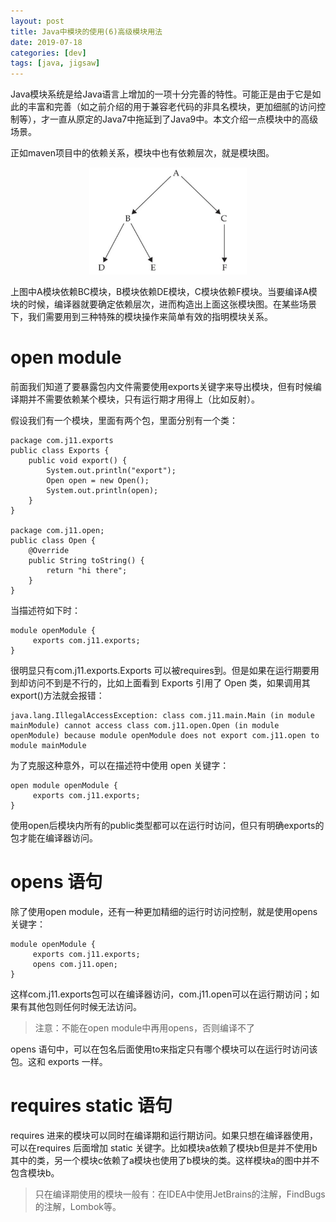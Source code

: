 ```yaml
---
layout: post
title: Java中模块的使用(6)高级模块用法
date: 2019-07-18
categories: [dev]
tags: [java, jigsaw]
---
```

Java模块系统是给Java语言上增加的一项十分完善的特性。可能正是由于它是如此的丰富和完善（如之前介绍的用于兼容老代码的非具名模块，更加细腻的访问控制等），才一直从原定的Java7中拖延到了Java9中。本文介绍一点模块中的高级场景。

正如maven项目中的依赖关系，模块中也有依赖层次，就是模块图。
<div align="center">
<img width="50%" src="/images/post/jmg.png">
</div>

上图中A模块依赖BC模块，B模块依赖DE模块，C模块依赖F模块。当要编译A模块的时候，编译器就要确定依赖层次，进而构造出上面这张模块图。在某些场景下，我们需要用到三种特殊的模块操作来简单有效的指明模块关系。
# open module
前面我们知道了要暴露包内文件需要使用exports关键字来导出模块，但有时候编译期并不需要依赖某个模块，只有运行期才用得上（比如反射）。

假设我们有一个模块，里面有两个包，里面分别有一个类：
```
package com.j11.exports
public class Exports {
    public void export() {
        System.out.println("export");
        Open open = new Open();
        System.out.println(open);
    }
}

package com.j11.open;
public class Open {
    @Override
    public String toString() {
        return "hi there";
    }
}
```
当描述符如下时：
```
module openModule {
     exports com.j11.exports;
}
```
很明显只有com.j11.exports.Exports 可以被requires到。但是如果在运行期要用到却访问不到是不行的，比如上面看到 Exports 引用了 Open 类，如果调用其export()方法就会报错：
```
java.lang.IllegalAccessException: class com.j11.main.Main (in module mainModule) cannot access class com.j11.open.Open (in module openModule) because module openModule does not export com.j11.open to module mainModule
```
为了克服这种意外，可以在描述符中使用 open 关键字：
```
open module openModule {
     exports com.j11.exports;
}
```
使用open后模块内所有的public类型都可以在运行时访问，但只有明确exports的包才能在编译器访问。

# opens 语句
除了使用open module，还有一种更加精细的运行时访问控制，就是使用opens关键字：
```
module openModule {
     exports com.j11.exports;
     opens com.j11.open;
}
```
这样com.j11.exports包可以在编译器访问，com.j11.open可以在运行期访问；如果有其他包则任何时候无法访问。

> 注意：不能在open module中再用opens，否则编译不了

opens 语句中，可以在包名后面使用to来指定只有哪个模块可以在运行时访问该包。这和 exports 一样。

# requires static 语句
requires 进来的模块可以同时在编译期和运行期访问。如果只想在编译器使用，可以在requires 后面增加 static 关键字。比如模块a依赖了模块b但是并不使用b其中的类，另一个模块c依赖了a模块也使用了b模块的类。这样模块a的图中并不包含模块b。

> 只在编译期使用的模块一般有：在IDEA中使用JetBrains的注解，FindBugs的注解，Lombok等。